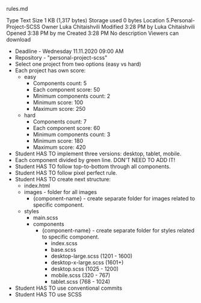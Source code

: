 rules.md

Type
Text
Size
1 KB (1,317 bytes)
Storage used
0 bytes
Location
5.Personal-Project-SCSS
Owner
Luka Chitaishvili
Modified
3:28 PM by Luka Chitaishvili
Opened
3:38 PM by me
Created
3:28 PM
No description
Viewers can download
- Deadline - Wednesday 11.11.2020 09:00 AM
- Repository - "personal-project-scss"
- Select one project from two options (easy vs hard)
- Each project has own score:
  - easy
    - Components count: 5
    - Each component score: 50
    - Minimum components count: 2
    - Minimum score: 100
    - Maximum score: 250
  - hard
    - Components count: 7
    - Each component score: 60
    - Minimum components count: 3
    - Minimum score: 180
    - Maximum score: 420
- Student HAS TO implement three versions: desktop, tablet, mobile.
- Each component divided by green line. DON'T NEED TO ADD IT!
- Student HAS TO follow top-to-bottom through all components.
- Student HAS TO follow pixel perfect rule.
- Student HAS TO create next structure:
  - index.html
  - images - folder for all images
    - {component-name} - create separate folder for images related to specific component.
  - styles
    - main.scss
    - components
      - {component-name} - create separate folder for styles related to specific component.
        - index.scss
        - base.scss
        - desktop-large.scss (1201 - 1600)
        - desktop-x-large.scss  (1601+)
        - desktop.scss (1025 - 1200)
        - mobile.scss  (320 - 767)
        - tablet.scss  (768 - 1024)
- Student HAS TO use conventional commits
- Student HAS TO use SCSS